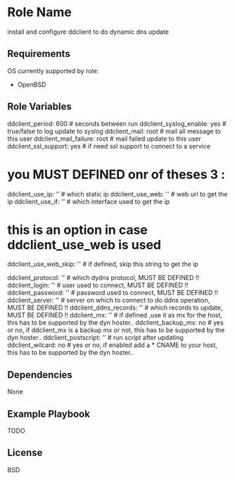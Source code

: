 Role Name
=========

install and configure ddclient to do dynamic dns update

Requirements
------------

OS currently supported by role:
- OpenBSD

Role Variables
--------------

ddclient_period: 600        # seconds between run
ddclient_syslog_enable: yes # true/false to log update to syslog
ddclient_mail: root         # mail all message to this user
ddclient_mail_failure: root # mail failed update to this user
ddclient_ssl_support: yes   # if need ssl support to connect to a service

# you  MUST DEFINED onr of theses 3 :
ddclient_use_ip: ''         # which static ip
ddclient_use_web: ''	    # web url to get the ip
ddclient_use_if: ''         # which interface used to get the ip

# this is an option in case ddclient_use_web is used
ddclient_use_web_skip: ''   # if defined, skip this string to get the ip

ddclient_protocol: ''       # which dydns protocol, MUST BE DEFINED !!
ddclient_login: ''          # user used to connect, MUST BE DEFINED !!
ddclient_password: ''       # password used to connect, MUST BE DEFINED !!
ddclient_server: ''         # server on which to connect to do ddns operation, MUST BE DEFINED !!
ddclient_ddns_records: ''   # which records to update, MUST BE DEFINED !!
ddclient_mx: ''             # if defined ,use it as mx for the host, this has to be supported by the dyn hoster..
ddclient_backup_mx: no      # yes or no, if ddclient_mx is a backup mx or not, this has to be supported by the dyn hoster..
ddclient_postscript: ''     # run script after updating
ddclient_wilcard: no        # yes or no, if enabled add a  * CNAME to your host, this has to be supported by the dyn hoster..

Dependencies
------------

None

Example Playbook
----------------

TODO 

License
-------

BSD
